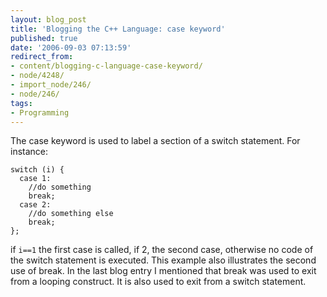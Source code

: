 ```yaml
---
layout: blog_post
title: 'Blogging the C++ Language: case keyword'
published: true
date: '2006-09-03 07:13:59'
redirect_from:
- content/blogging-c-language-case-keyword/
- node/4248/
- import_node/246/
- node/246/
tags:
- Programming
---
```


The case keyword is used to label a section of a switch statement. For instance:

    switch (i) {
      case 1:
        //do something
        break;
      case 2:
        //do something else
        break;
    };

if `i==1` the first case is called, if 2, the second case, otherwise no code of the switch statement is executed. This example also illustrates the second use of break. In the last blog entry I mentioned that break was used to exit from a looping construct. It is also used to exit from a switch statement.
